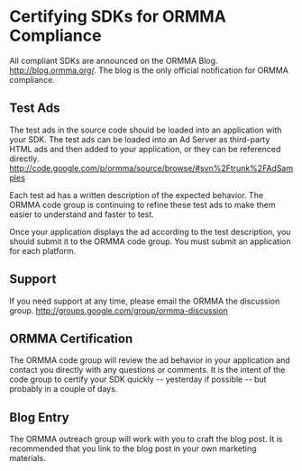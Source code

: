 # Certifying SDKs for ORMMA Compliance #
All compliant SDKs are announced on the ORMMA Blog. http://blog.ormma.org/. The blog is the only official notification for ORMMA compliance.


## Test Ads ##
The test ads in the source code should be loaded into an application with your SDK. The test ads can be loaded into an Ad Server as third-party HTML ads and then added to your application, or they can be referenced directly.
http://code.google.com/p/ormma/source/browse/#svn%2Ftrunk%2FAdSamples


Each test ad has a written description of the expected behavior. The ORMMA code group is continuing to refine these test ads to make them easier to understand and faster to test.

Once your application displays the ad according to the test description, you should submit it to the ORMMA code group. You must submit an application for each platform.


## Support ##
If you need support at any time, please email the ORMMA the discussion group. http://groups.google.com/group/ormma-discussion


## ORMMA Certification ##
The ORMMA code group will review the ad behavior in your application and contact you directly with any questions or comments. It is the intent of the code group to certify your SDK quickly -- yesterday if possible -- but probably in a couple of days.


## Blog Entry ##
The ORMMA outreach group will work with you to craft the blog post. It is recommended that you link to the blog post in your own marketing materials.